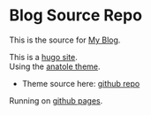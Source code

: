 # Blog Source Repo

This is the source for [My Blog](https://sternecker.github.io).

This is a [hugo site](https://gohugo.io/).  
Using the [anatole theme](https://themes.gohugo.io/themes/anatole/).  

- Theme source here: [github repo](https://github.com/lxndrblz/anatole)

Running on [github pages](https://pages.github.com/).  
